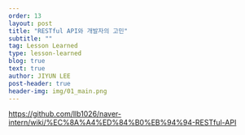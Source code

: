 ```yaml
---
order: 13
layout: post
title: "RESTful API와 개발자의 고민"
subtitle: ""
tag: Lesson Learned
type: lesson-learned
blog: true
text: true
author: JIYUN LEE
post-header: true
header-img: img/01_main.png
---
```


https://github.com/llb1026/naver-intern/wiki/%EC%8A%A4%ED%84%B0%EB%94%94-RESTful-API